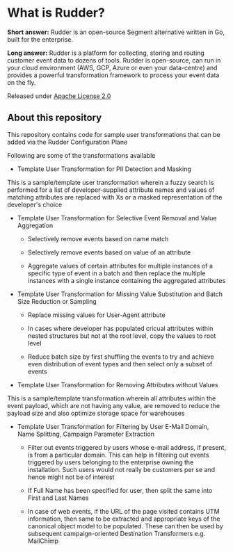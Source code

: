 # What is Rudder?

**Short answer:** 
Rudder is an open-source Segment alternative written in Go, built for the enterprise.

**Long answer:** 
Rudder is a platform for collecting, storing and routing customer event data to dozens of tools. Rudder is open-source, can run in your cloud environment (AWS, GCP, Azure or even your data-centre) and provides a powerful transformation framework to process your event data on the fly.

Released under [Apache License 2.0](https://www.apache.org/licenses/LICENSE-2.0)

## About this repository

This repository contains code for sample user transformations that can be added via the Rudder Configuration Plane

Following are some of the transformations available

* Template User Transformation for PII Detection and Masking

This is a sample/template user transformation wherein a fuzzy search is performed for a list of developer-supplied attribute names
and values of matching attributes are replaced with Xs or a masked representation of the developer's choice

* Template User Transformation for Selective Event Removal and Value Aggregation

	* Selectively remove events based on name match

	* Selectively remove events based on value of an attribute

	* Aggregate values of certain attributes for multiple instances of a specific type of event in a batch and then replace
	  the multiple instances with a single instance containing the aggregated attributes
	  

* Template User Transformation for Missing Value Substitution and Batch Size Reduction or Sampling
	
	* Replace missing values for User-Agent attribute
	
	* In cases where developer has populated cricual attributes within nested structures but not at the root level, copy
	  the values to root level
	  
	* Reduce batch size by first shuffling the events to try and achieve even distribution of event types and then select
	  only a subset of events
	  
* Template User Transformation for Removing Attributes without Values 

This is a sample/template transformation wherein all attributes within the event payload, which are not having any value,
are removed to reduce the payload size and also optimize storage space for warehouses

* Template User Transformation for Filtering by User E-Mail Domain, Name Splitting, Campaign Parameter Extraction
	
	* Filter out events triggered by users whose e-mail address, if present, is from a particular domain. This can help
	  in filtering out events triggered by users belonging to the enterprise owning the installation. Such users would
	  not really be customers per se and hence might not be of interest
	
	* If Full Name has been specified for user, then split the same into First and Last Names
	  
	* In case of web events, if the URL of the page visited contains UTM information, then same to be extracted and
	  appropriate keys of the canonical object model to be populated. These can then be used by subsequent 
	  campaign-oriented Destination Transformers e.g. MailChimp


